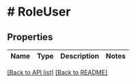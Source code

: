 # # RoleUser

## Properties

Name | Type | Description | Notes
------------ | ------------- | ------------- | -------------


[[Back to API list]](../../README.md#endpoints) [[Back to README]](../../README.md)
